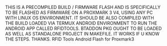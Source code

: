THIS IS A PRECOMPILED BUILD / FIRMWARE FLASH AND IS SPECIFICALLY TO BE FLASHED AS FIRMWARE ON A PROXMARK 3 V4, USING ANY PC WITH LINUX OS ENVIRONMENT. IT SHOULD BE ALSO COMPILED WITH THE BUILD LOADED VIA TERMUX ANDROID ENVIRONMENT TO RUN THE ANDROID APP CALLED RFIDTOOLS. BTADDON PKG OUGHT TO BE LOADED AS WELL AS STANDALONE PROJECT IN MAKEFILE. IT WORKS IF U KNOW THE STEPS. THANKS.
 RFID Tools Android Flash for Proxmark3
